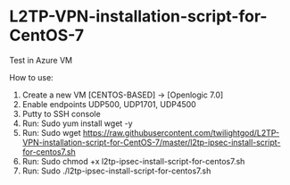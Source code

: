 L2TP-VPN-installation-script-for-CentOS-7
=========================================

Test in Azure VM 

How to use:
1. Create a new VM [CENTOS-BASED] -> [Openlogic 7.0]
2. Enable endpoints UDP500, UDP1701, UDP4500
3. Putty to SSH console
4. Run: Sudo yum install wget -y
5. Run: Sudo wget https://raw.githubusercontent.com/twilightgod/L2TP-VPN-installation-script-for-CentOS-7/master/l2tp-ipsec-install-script-for-centos7.sh
6. Run: Sudo chmod +x l2tp-ipsec-install-script-for-centos7.sh
7. Run: Sudo ./l2tp-ipsec-install-script-for-centos7.sh
